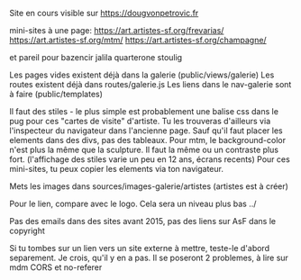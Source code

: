 Site en cours visible sur https://dougvonpetrovic.fr


mini-sites à une page: 
https://art.artistes-sf.org/frevarias/
https://art.artistes-sf.org/mtm/
https://art.artistes-sf.org/champagne/

et pareil pour bazencir   jalila    quarterone   stoulig

Les pages vides existent déjà dans la galerie (public/views/galerie)
Les routes existent déjà dans routes/galerie.js
Les liens dans le nav-galerie sont à faire (public/templates)

Il faut des stiles - le plus simple est probablement une balise css dans le pug pour ces "cartes de visite" d'artiste. Tu les trouveras d'ailleurs via l'inspecteur du navigateur dans l'ancienne page. 
Sauf qu'il faut placer les elements dans des divs, pas des tableaux.
Pour mtm, le background-color n'est plus la même que la sculpture. Il faut la même ou un contraste plus fort. (l'affichage des stiles varie un peu en 12 ans, écrans recents)
Pour ces mini-sites, tu peux copier les elements via ton navigateur.

Mets les images dans sources/images-galerie/artistes   (artistes est à créer)

Pour le lien, compare avec le logo. Cela sera un niveau plus bas   ../

Pas des emails dans des sites avant 2015, pas des liens sur AsF dans le copyright

Si tu tombes sur un lien vers un site externe à mettre, teste-le d'abord separement. Je crois, qu'il y en a pas.
Il se poseront 2 problemes, à lire sur mdm CORS et no-referer


